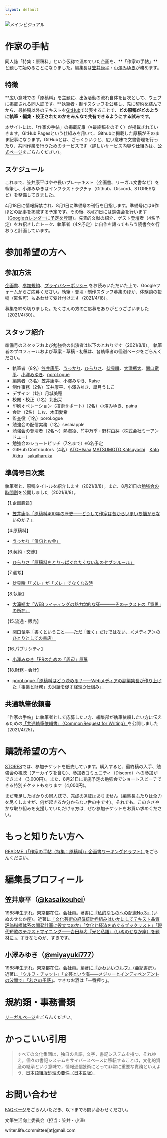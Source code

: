```yaml
---
layout: default
---
```


![メインビジュアル](./assets/images/main.jpeg)

# 作家の手帖

同人誌「特集：原稿料」という仮称で温めていた企画を、**「作家の手帖」**と題して始めることになりました。編集長は[笠井康平](https://twitter.com/kasaikouhei)・[小澤みゆき](https://twitter.com/miyayuki777)が務めます。

## 特徴
**広い意味での「原稿料」を主題に、出版活動の流れ自体を目次として、ウェブに掲載される同人誌です。**執筆者・制作スタッフを公募し、先に契約を結んでから、最終稿以外のテキストを[GitHub](https://github.com/Writer-Life-Committee/authors-note)で公表することで、**どの原稿がどのように執筆・編集・校正されたのかをみんなで共有できるようにする試みです。**

本サイトには、「作家の手帖」の掲載記事（※最終稿をのぞく）が掲載されていきます。GitHub Pagesという仕組みを用いて、Githubに掲載した原稿がそのまま記事になります。GitHubとは、ざっくりいうと、広い意味で文書管理を行ったり、共同作業を行うためのサービスです（詳しいサービス内容や仕組みは、[公式ページ](https://github.co.jp/)をごらんください）。

## スケジュール
これまで、笠井康平はやや長いプレ-テキスト（企画書、リーガル文書など）を執筆し、小澤みゆきはインフラストラクチャ（Github、Discord、STORESなど）を整備してきました。

4月18日に情報解禁され、8月1日に準備号の刊行を目指します。準備号には6作ほどの記事を掲載する予定です。その後、8月21日には勉強会を行います（[Googleカレンダーに予定を登録](https://calendar.google.com/event?action=TEMPLATE&tmeid=N2gyYXNwZWxpdnNwZzEwOXNmdTVuZmRjajAgd3JpdGVyLmxpZmUuY29tbWl0dGVlQG0&tmsrc=writer.life.committee%40gmail.com)）。先輩的文献の紹介、ゲスト登壇者（4名予定）をお招きしたトーク、執筆者（4名予定）に自作を語ってもらう読書会を行おうと計画しています。

# 参加希望の方へ
## 参加方法
[企画書](https://github.com/Writer-Life-Committee/authors-note/blob/main/README.md)、[参加規約](https://drive.google.com/file/d/1sdMW6EdLK1p4aA9PHed0taeW_L3otoYH/view?usp=sharing)、[プライバシーポリシー](https://drive.google.com/file/d/1ZODNOIVU4Qmu_jOpr68ruonYXJYiKA05/view?usp=sharing)
をお読みいただいた上で、Googleフォームからご応募ください。執筆・登壇・制作スタッフ募集のほか、体験談の投稿（匿名可）もあわせて受け付けます（2021/4/18）。

募集を締め切りました。たくさんの方のご応募をありがとうございました（2021/4/30）。

## スタッフ紹介
準備号のスタッフおよび勉強会の出演者は以下のとおりです（2021/8/8）。
執筆者のプロフィールおよび草案・草稿・初稿は、各執筆者の個別ページをごらんください。

- 執筆者（8名）[笠井康平](kasai.md)、[うっかり](ukkari.md)、[ひらりさ](hirarisa.md)、[伏見瞬](fushimi.md)、[大滝瓶太](ohtaki.md)、[関口竜平](sekiguchi.md)、[小澤みゆき](ozawa.md)、[poroLogue](porologue.md)
- 編集者（3名）笠井康平、小澤みゆき、Raise
- 制作事務（2名）笠井康平、小澤みゆき、皐月うしこ
- デザイン（1名）月城美穂
- 校閲・校正（1名）北出栞
- 印刷オペレーション（技術サポート）（2名）小澤みゆき、paina
- 会計（2名）しお、木田愛希
- 監査役（1名）poroLogue
- 勉強会の配信実務（1名）seshiapple
- 勉強会の登壇者（2名～）熱海凌、竹中万季・野村由芽（株式会社ミーアンドユー）
- 勉強会のショートピッチ（7名まで）※6名予定
- GitHub Contributors（4名）[ATOHSaaa](https://github.com/ATOHSaaa) [MATSUMOTO Katsuyoshi](https://github.com/katsyoshi)　[Kato Akiru](https://github.com/paithiov909)　[sakaiharuka](https://github.com/sakaiharuka)

## 準備号目次案
執筆者と、原稿タイトルを紹介します（2021/8/8）。また、8月21日の[勉強会の時間割](event-vol1.md)を公開しました（2021/8/8）。

【1.企画趣旨】
- [笠井康平「原稿料400年の歴史――どうして作家は昔からいまいち儲からないのか？」](kasai.md)

【4.原稿料】
- [うっかり「俳句とお金」](ukkari.md)

【6.契約・交渉】
- [ひらりさ「原稿料をとりっぱぐれたくない私のセブンルール」](hirarisa.md)

【7.選考】
- [伏見瞬「「ズレ」が「ズレ」でなくなる時](fushimi.md)

【8.執筆】
- [大滝瓶太「WEBライティングの熱力学的な死――──そのテクストの「意思」の所在」](ohtaki.md)

【15.流通・販売】
- [関口竜平「書くということ——ただ「置く」だけではない、＜メディア＞のひとりとしての書店」](sekiguchi.md)

【16.パブリシティ】
- [小澤みゆき「PRのための「周辺」原稿](ozawa.md)

【18.財務・会計】
- [poroLogue「原稿料はどう決める？――Webメディアの副編集長が作り上げた「事業と財務」の対話を促す経理の仕組み」](porologue.md)

## 共通執筆依頼書
「作家の手帖」に執筆者として応募したい方、編集部が執筆依頼したい方に伝えるための[「共通執筆依頼書」（Common Request for Writing）](request.md)を公開しました（2021/4/25）。

# 購読希望の方へ
[STORES](https://authors-note.stores.jp/)では、参加チケットを販売しています。購入すると、最終稿の入手、勉強会の視聴（アーカイヴを含む）、参加者コミュニティ（Discord）への参加ができます（3,000円）。また、8月21日に実施予定の勉強会でショートスピーチできる特別チケットもあります（4,000円）。

まだ発足したばかりの同人誌で、完成の保証はありません（編集長ふたりは全力を尽くしますが、何が起きるか分からない世の中です）。それでも、このささやかな取り組みを支援していただける方は、ぜひ参加チケットをお買い求めください。

# もっと知りたい方へ
[README（「作家の手帖（特集：原稿料）」企画書ワーキングドラフト）](https://github.com/Writer-Life-Committee/authors-note/blob/main/README.md)をごらんください。

# 編集長プロフィール

## 笠井康平（[@kasaikouhei](https://twitter.com/kasaikouhei)）
1988年生まれ。東京都在住。会社員。著書に[『私的なものへの配慮No.3』](http://inunosenakaza.com/shitekinamono.html)（いぬのせなか座）。近著に[「文化芸術の経済統計枠組みはいかにしてテキスト品質評価指標体系の開発計画に役立つのか」「文化と経済をめぐるブックリスト」](http://www.bungaku.net/wasebun/magazine/wasebun2020win.html)[「現代短歌のテキストマイニング――𠮷田恭大『光と私語』（いぬのせなか座）を題材に」](https://note.com/inunosenakaza/m/m1301c2435627)。すきなものが、すきです。

## 小澤みゆき（[@miyayuki777](https://twitter.com/miyayuki777)）
1988年生まれ。東京都在住。会社員。編著に[『かわいいウルフ』](https://www.akishobo.com/book/detail.html?id=1004)（亜紀書房）。近著に[「ウルフ・チャット」](http://gunzo.kodansha.co.jp/55737/58875.html)[「文芸という海――メジャーとインディペンデントの波間で」](http://gunzo.kodansha.co.jp/55737/58811.html)[「若さの予感」](https://liondo.thebase.in/items/27827476)。すきなお酒は「一番搾り」。

# 規約類・事務書類
[リーガルページ](./regal.md)をごらんください。

# かっこいい引用
> すべての文化集団は，独自の言語，文字，書記システムを持つ．それゆえ，個々の書記システムをサイバースペースに移転することは，文化的資産の継承という意味で，情報通信技術にとって非常に重要な責務といえよう．[日本語組版処理の要件（日本語版）](https://www.w3.org/TR/jlreq/) 

# お問い合わせ
[FAQページ](./faq.md)をごらんいただき、以下までお問い合わせください。

文筆生活向上委員会（担当：笠井・小澤）

writer.life.committee[at]gmail.com
